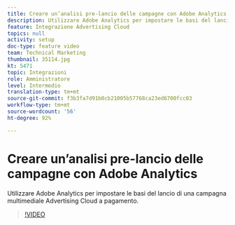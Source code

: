 ```yaml
---
title: Creare un’analisi pre-lancio delle campagne con Adobe Analytics
description: Utilizzare Adobe Analytics per impostare le basi del lancio di una campagna multimediale Advertising Cloud a pagamento.
feature: Integrazione Advertising Cloud
topics: null
activity: setup
doc-type: feature video
team: Technical Marketing
thumbnail: 35114.jpg
kt: 5471
topic: Integrazioni
role: Amministratore
level: Intermedio
translation-type: tm+mt
source-git-commit: f3b3fa7d91b0cb21005b57768ca23ed6700fcc03
workflow-type: tm+mt
source-wordcount: '56'
ht-degree: 92%

---
```



# Creare un’analisi pre-lancio delle campagne con Adobe Analytics

Utilizzare Adobe Analytics per impostare le basi del lancio di una campagna multimediale Advertising Cloud a pagamento.

>[!VIDEO](https://video.tv.adobe.com/v/35114/?quality=12&learn=on)
